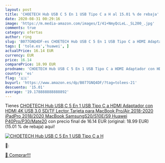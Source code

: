 ```yaml
---
layout: post
title: 'CHOETECH Hub USB C 5 En 1 USB Tipo C a H al 15.01 % de rebaja'
date: 2020-08-31 00:29:16
image: 'https://m.media-amazon.com/images/I/41+NmyQcLeL._SL200_.jpg'
comments: true
category: ofertas
author: ring
slug: 'B077GNQ4DF-es CHOETECH Hub USB C 5 En 1 USB Tipo C a HDMI Adaptador con...'
tags: [ 'tole.es','huawei', ]
actualPrice: 16.14 EUR
currency: EUR
price: 16.14
comparePrice: 18.99 EUR
prodname: 'CHOETECH Hub USB C 5 En 1 USB Tipo C a HDMI Adaptador con HDMI 4K USB 3.0  SD/TF Lector Tarjeta para MacBook Pro/Air 2018-2020  iPadPro 2018/2020  MacBook  SamsungS20/S10E/S9  Huawei P40Pro/P30/Mate20'
country: 'es'
flag: '🇪🇸'
buyurl: 'https://www.amazon.es/dp/B077GNQ4DF/?tag=tolees-21'
descuento: '15.01'
average: '19.178888888888892'
---
```


Tienes [CHOETECH Hub USB C 5 En 1 USB Tipo C a HDMI Adaptador con HDMI 4K USB 3.0  SD/TF Lector Tarjeta para MacBook Pro/Air 2018-2020  iPadPro 2018/2020  MacBook  SamsungS20/S10E/S9  Huawei P40Pro/P30/Mate20](https://www.amazon.es/dp/B077GNQ4DF/?tag=tolees-21) con precio final de  16.14 EUR (original: 18.99 EUR) (15.01 %  de rebaja) aqui!

[![CHOETECH Hub USB C 5 En 1 USB Tipo C a H](https://m.media-amazon.com/images/I/41+NmyQcLeL._SL200_.jpg)](https://www.amazon.es/dp/B077GNQ4DF/?tag=tolees-21)

🔎:


[🛒 Comprar!!!](https://www.amazon.es/dp/B077GNQ4DF/?tag=tolees-21)
